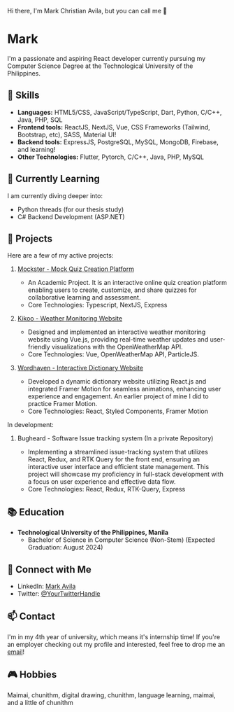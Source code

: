 Hi there, I'm Mark Christian Avila, but you can call me 👋
# Mark

I'm a passionate and aspiring React developer currently pursuing my Computer Science Degree at the Technological University of the Philippines.

## 🚀 Skills

- **Languages:** HTML5/CSS, JavaScript/TypeScript, Dart, Python, C/C++, Java, PHP, SQL
- **Frontend tools:** ReactJS, NextJS, Vue, CSS Frameworks (Tailwind, Bootstrap, etc), SASS, Material UI!  
- **Backend tools:** ExpressJS, PostgreSQL, MySQL, MongoDB, Firebase, and learning!   
- **Other Technologies:** Flutter, Pytorch, C/C++, Java, PHP, MySQL

## 🌱 Currently Learning

I am currently diving deeper into:

- Python threads (for our thesis study)
- C# Backend Development (ASP.NET)

## 💼 Projects

Here are a few of my active projects:

1. [Mockster - Mock Quiz Creation Platform](https://mockster.netlify.app/)
   - An Academic Project. It is an interactive online quiz creation platform enabling users to create, customize, and share quizzes for collaborative learning and assessment.
   - Core Technologies: Typescript, NextJS, Express

2. [Kikoo - Weather Monitoring Website](https://kikoo.netlify.app/)
   - Designed and implemented an interactive weather monitoring website using Vue.js, providing real-time weather updates and user-friendly visualizations with the OpenWeatherMap API.
   - Core Technologies: Vue, OpenWeatherMap API, ParticleJS.

3. [Wordhaven - Interactive Dictionary Website](https://wordhaven.netlify.app/)
   - Developed a dynamic dictionary website utilizing React.js and integrated Framer Motion for seamless animations, enhancing user experience and engagement. An earlier project of mine I did to practice Framer Motion.
   - Core Technologies: React, Styled Components, Framer Motion

In development:

1. Bugheard - Software Issue tracking system (In a private Repository)
   
   - Implementing a streamlined issue-tracking system that utilizes React, Redux, and RTK Query for the front end, ensuring an interactive user interface and efficient state management. This project will showcase my proficiency in full-stack development with a focus on user experience and effective data flow.
   - Core Technologies: React, Redux, RTK-Query, Express

## 📚 Education

- **Technological University of the Philippines, Manila**
  - Bachelor of Science in Computer Science (Non-Stem) (Expected Graduation: August 2024)

  
## 🔗 Connect with Me

- LinkedIn: [Mark Avila](https://www.linkedin.com/in/avilamark/)
- Twitter: [@YourTwitterHandle](https://twitter.com/itsmarkavila)

## 📫 Contact

I'm in my 4th year of university, which means it's internship time! If you're an employer checking out my profile and interested, feel free to drop me an [email](markavila.dev@gmail.com)!

## 🎮 Hobbies

Maimai, chunithm, digital drawing, chunithm, language learning, maimai, and a little of chunithm
